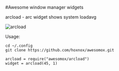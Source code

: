 #Awesome window manager widgets

arcload - arc widget shows system loadavg

![arcload](https://habrastorage.org/files/d60/280/518/d602805184d8482eb6ff982721d4dd40.png)

Usage:

    cd ~/.config
    git clone https://github.com/hoxnox/awesomox.git

    arcload = require("awesomox/arcload")
    widget = arcload(45, 1)


